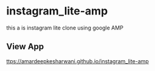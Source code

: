 # instagram_lite-amp
this a is instagram lite clone using google AMP

## View App
[ttps://amardeepkesharwani.github.io/instagram_lite-amp](ttps://amardeepkesharwani.github.io/instagram_lite-amp)